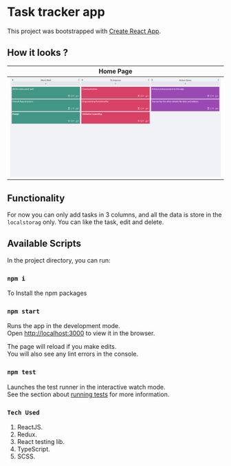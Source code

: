 # Task tracker app

This project was bootstrapped with [Create React App](https://github.com/facebook/create-react-app).


## How it looks ?


| Home Page                       |
|---------------------------------|
| ![Home Page](demo/home_page.PNG)|

## Functionality

For now you can only add tasks in 3 columns, and all the data is store in the `localstorag` only. You can like the task, edit and delete.

## Available Scripts

In the project directory, you can run:


### `npm i`

To Install the npm packages
### `npm start`

Runs the app in the development mode.\
Open [http://localhost:3000](http://localhost:3000) to view it in the browser.

The page will reload if you make edits.\
You will also see any lint errors in the console.

### `npm test`

Launches the test runner in the interactive watch mode.\
See the section about [running tests](https://facebook.github.io/create-react-app/docs/running-tests) for more information.

### `Tech Used`
1. ReactJS.
2. Redux.
3. React testing lib.
4. TypeScript.
5. SCSS.
